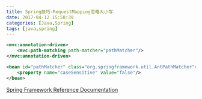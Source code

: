 ```yaml
---
title: Spring技巧-RequestMapping忽略大小写
date: 2017-04-12 15:50:39
categories: [Java,Spring]
tags: [java,spring]
---
```


```xml
<mvc:annotation-driven>
    <mvc:path-matching path-matcher="pathMatcher"/>
</mvc:annotation-driven>

<bean id="pathMatcher" class="org.springframework.util.AntPathMatcher">
    <property name="caseSensitive" value="false"/>
</bean>
```

[Spring Framework Reference Documentation](http://docs.spring.io/spring/docs/current/spring-framework-reference/htmlsingle/#websocket-stomp-destination-separator)

